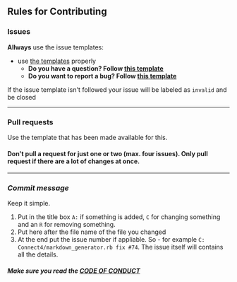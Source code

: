 ## Rules for Contributing

### Issues 

**Allways** use the issue templates: 
 - use [the templates](https://github.com/JohnyP36/Connect4/issues/new/choose) properly
    - **Do you have a question? Follow [this template](https://github.com/JohnyP36/Connect4/issues/new?assignees=&labels=question&template=questions.yml)** </br>
    - **Do you want to report a bug? Follow [this template](https://github.com/JohnyP36/Connect4/issues/new?assignees=&labels=bug&template=bugs.yml)** </br>

If the issue template isn't followed your issue will be labeled as `invalid` and be closed

---
### Pull requests
Use the template that has been made available for this.
#### Don't pull a request for just one or two (max. four issues). Only pull request if there are a lot of changes at once.
---
### _Commit message_
Keep it simple. 
 1. Put in the title box `A:` if something is added, `C` for changing something and an `R` for removing something. 
 2. Put here after the file name of the file you changed
 3. At the end put the issue number if appliable. 
So - for example `C: Connect4/markdown_generator.rb fix #74`. The issue itself will contains all the details.

##### Make sure you read the [CODE OF CONDUCT](https://github.com/JohnyP36/Connect4/blob/main/.github/CODE_OF_CONDUCT.md)
